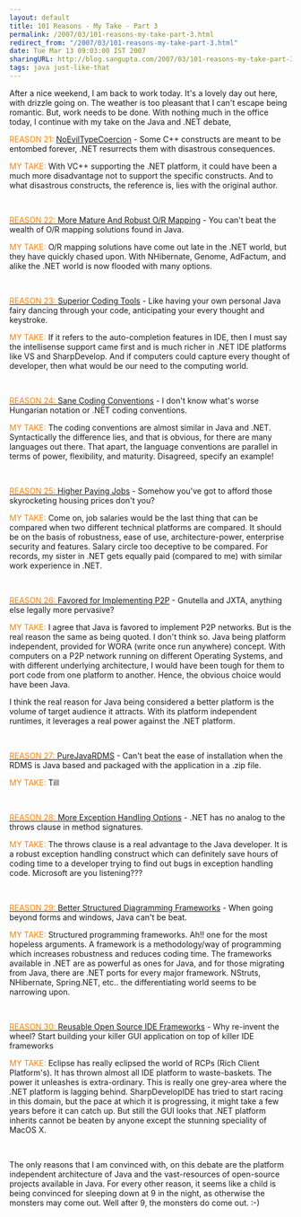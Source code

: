 ```yaml
---
layout: default
title: 101 Reasons - My Take - Part 3
permalink: /2007/03/101-reasons-my-take-part-3.html
redirect_from: "/2007/03/101-reasons-my-take-part-3.html"
date: Tue Mar 13 09:03:00 IST 2007
sharingURL: http://blog.sangupta.com/2007/03/101-reasons-my-take-part-3.html
tags: java just-like-that
---
```

<p></p> 
<p>After a nice weekend, I am back to work today. It's a lovely day out here, with drizzle going on. The weather is too pleasant that I can't escape being romantic. But, work needs to be done. With nothing much in the office today, I continue with my take on the Java and .NET debate,</p> 
<p><span style="color: #ff8000">REASON 21:</span> <a href="http://www.manageability.org/manageabilityWiki/NoEvilTypeCoercion">NoEvilTypeCoercion</a> - Some C++ constructs are meant to be entombed forever, .NET resurrects them with disastrous consequences.</p> 
<p><span style="color: #ff8000">MY TAKE:</span> With VC++ supporting the .NET platform, it could have been a much more disadvantage not to support the specific constructs. And to what disastrous constructs, the reference is, lies with the original author.</p> 
<p></p> 
<p>&nbsp;</p> 
<p><a href="http://www.manageability.org/manageabilityWiki/MoreLanguages"><span style="color: #ff8000">REASON 22: </span></a><a href="http://www.manageability.org/manageabilityWiki/MoreMatureAndRobustORMapping">More Mature And Robust O/R Mapping</a> - You can't beat the wealth of O/R mapping solutions found in Java.</p> 
<p><span style="color: #ff8000">MY TAKE:</span> O/R mapping solutions have come out late in the .NET world, but they have quickly chased upon. With NHibernate, Genome, AdFactum, and alike the .NET world is now flooded with many options.</p> 
<p></p> 
<p>&nbsp;</p> 
<p><a href="http://www.manageability.org/manageabilityWiki/MoreLanguages"><span style="color: #ff8000">REASON 23: </span></a><a href="http://www.manageability.org/manageabilityWiki/SuperiorCodingTools">Superior Coding Tools</a> - Like having your own personal Java fairy dancing through your code, anticipating your every thought and keystroke.</p> 
<p><span style="color: #ff8000">MY TAKE:</span> If it refers to the auto-completion features in IDE, then I must say the intellisense support came first and is much richer in .NET IDE platforms like VS and SharpDevelop. And if computers could capture every thought of developer, then what would be our need to the computing world.</p> 
<p></p> 
<p>&nbsp;</p> 
<p><a href="http://www.manageability.org/manageabilityWiki/MoreLanguages"><span style="color: #ff8000">REASON 24: </span></a><a href="http://www.manageability.org/manageabilityWiki/SaneCodingConventions">Sane Coding Conventions</a> - I don't know what's worse Hungarian notation or .NET coding conventions.</p> 
<p><span style="color: #ff8000">MY TAKE:</span> The coding conventions are almost similar in Java and .NET. Syntactically the difference lies, and that is obvious, for there are many languages out there. That apart, the language conventions are parallel in terms of power, flexibility, and maturity. Disagreed, specify an example!</p> 
<p></p> 
<p>&nbsp;</p> 
<p><a href="http://www.manageability.org/manageabilityWiki/MoreLanguages"><span style="color: #ff8000">REASON 25: </span></a><a href="http://www.manageability.org/manageabilityWiki/HigherPayingJobs">Higher Paying Jobs</a> - Somehow you've got to afford those skyrocketing housing prices don't you?</p> 
<p><span style="color: #ff8000">MY TAKE:</span> Come on, job salaries would be the last thing that can be compared when two different technical platforms are compared. It should be on the basis of robustness, ease of use, architecture-power, enterprise security and features. Salary circle too deceptive to be compared. For records, my sister in .NET gets equally paid (compared to me) with similar work experience in .NET.</p> 
<p></p> 
<p>&nbsp;</p> 
<p><a href="http://www.manageability.org/manageabilityWiki/MoreLanguages"><span style="color: #ff8000">REASON 26: </span></a><a href="http://www.manageability.org/manageabilityWiki/FavoredForImplementingP2P">Favored for Implementing P2P</a> - Gnutella and JXTA, anything else legally more pervasive?</p> 
<p><span style="color: #ff8000">MY TAKE:</span> I agree that Java is favored to implement P2P networks. But is the real reason the same as being quoted. I don't think so. Java being platform independent, provided for WORA (write once run anywhere) concept. With computers on a P2P network running on different Operating Systems, and with different underlying architecture, I would have been tough for them to port code from one platform to another. Hence, the obvious choice would have been Java.</p> 
<p>I think the real reason for Java being considered a better platform is the volume of target audience it attracts. With its platform independent runtimes, it leverages a real power against the .NET platform. </p> 
<p></p> 
<p>&nbsp;</p> 
<p><a href="http://www.manageability.org/manageabilityWiki/MoreLanguages"><span style="color: #ff8000">REASON 27: </span></a><a href="http://www.manageability.org/manageabilityWiki/PureJavaRDMS">PureJavaRDMS</a> - Can't beat the ease of installation when the RDMS is Java based and packaged with the application in a .zip file.</p> 
<p><span style="color: #ff8000">MY TAKE:</span> Till </p> 
<p></p> 
<p>&nbsp;</p> 
<p><a href="http://www.manageability.org/manageabilityWiki/MoreLanguages"><span style="color: #ff8000">REASON 28: </span></a><a href="http://www.manageability.org/manageabilityWiki/MoreExceptionHandlingOptions">More Exception Handling Options</a> - .NET has no analog to the throws clause in method signatures. </p> 
<p><span style="color: #ff8000">MY TAKE:</span> The throws clause is a real advantage to the Java developer. It is a robust exception handling construct which can definitely save hours of coding time to a developer trying to find out bugs in exception handling code. Microsoft are you listening???</p> 
<p></p> 
<p>&nbsp;</p> 
<p><a href="http://www.manageability.org/manageabilityWiki/MoreLanguages"><span style="color: #ff8000">REASON 29: </span></a><a href="http://www.manageability.org/manageabilityWiki/BetterStructuredDiagrammingFrameworks">Better Structured Diagramming Frameworks</a> - When going beyond forms and windows, Java can't be beat.</p> 
<p><span style="color: #ff8000">MY TAKE:</span> Structured programming frameworks. Ah!! one for the most hopeless arguments. A framework is a methodology/way of programming which increases robustness and reduces coding time. The frameworks available in .NET are as powerful as ones for Java, and for those migrating from Java, there are .NET ports for every major framework. NStruts, NHibernate, Spring.NET, etc.. the differentiating world seems to be narrowing upon.</p> 
<p></p> 
<p>&nbsp;</p> 
<p><a href="http://www.manageability.org/manageabilityWiki/MoreLanguages"><span style="color: #ff8000">REASON 30: </span></a><a href="http://www.manageability.org/manageabilityWiki/ReusableOpenSourceIDEFrameworks">Reusable Open Source IDE Frameworks</a> - Why re-invent the wheel? Start building your killer GUI application on top of killer IDE frameworks</p> 
<p><span style="color: #ff8000">MY TAKE:</span>&nbsp;Eclipse has really&nbsp;eclipsed the world of RCPs (Rich Client Platform's). It has thrown almost all IDE platform to waste-baskets. The power it unleashes is extra-ordinary. This is really one grey-area where the .NET platform is lagging behind. SharpDevelopIDE has tried to start racing in this domain, but the pace at which it is progressing, it might take a few years before it can catch up. But still the GUI looks that .NET platform inherits cannot be beaten by anyone except the stunning speciality of MacOS X.</p> 
<p></p> 
<p>&nbsp;</p> 
<p>The only reasons that I am convinced with, on this debate are the platform independent architecture of Java and the vast-resources of open-source projects available in Java. For every other reason, it seems like a child is being convinced for sleeping down at 9 in the night, as otherwise the monsters may come out. Well after 9, the monsters do come out. :-)</p>
